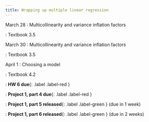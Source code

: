 ```yaml
---
title: Wrapping up multiple linear regression
---
```


March 28
: Multicollinearity and variance inflation factors

: Textbook 3.5

March 30
: Multicollinearity and variance inflation factors

: Textbook 3.5

April 1
: Choosing a model

: Textbook 4.2

: **HW 6 due**{: .label .label-red }

: **Project 1, part 4 due**{: .label .label-red }

: **Project 1, part 5 released**{: .label .label-green } (due in 1 week)

: **Project 1, part 6 released**{: .label .label-green } (due in 2 weeks)